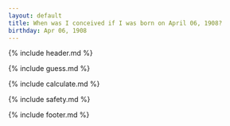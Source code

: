 ```yaml
---
layout: default
title: When was I conceived if I was born on April 06, 1908?
birthday: Apr 06, 1908
---
```


{% include header.md %}

{% include guess.md %}

{% include calculate.md %}

{% include safety.md %}

{% include footer.md %}



